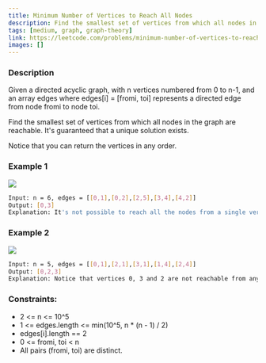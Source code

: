 ```yaml
---
title: Minimum Number of Vertices to Reach All Nodes
description: Find the smallest set of vertices from which all nodes in the graph are reachable. It's guaranteed that a unique solution exists.
tags: [medium, graph, graph-theory]
link: https://leetcode.com/problems/minimum-number-of-vertices-to-reach-all-nodes
images: []
---
```


### Description

Given a directed acyclic graph, with n vertices numbered from 0 to n-1, and an array edges where edges[i] = [fromi, toi] represents a directed edge from node fromi to node toi.

Find the smallest set of vertices from which all nodes in the graph are reachable. It's guaranteed that a unique solution exists.

Notice that you can return the vertices in any order.

### Example 1

![](https://assets.leetcode.com/uploads/2020/07/07/untitled22.png)

```bash
Input: n = 6, edges = [[0,1],[0,2],[2,5],[3,4],[4,2]]
Output: [0,3]
Explanation: It's not possible to reach all the nodes from a single vertex. From 0 we can reach [0,1,2,5]. From 3 we can reach [3,4,2,5]. So we output [0,3].
```

### Example 2

![](https://assets.leetcode.com/uploads/2020/07/07/untitled.png)

```bash
Input: n = 5, edges = [[0,1],[2,1],[3,1],[1,4],[2,4]]
Output: [0,2,3]
Explanation: Notice that vertices 0, 3 and 2 are not reachable from any other node, so we must include them. Also any of these vertices can reach nodes 1 and 4.
```

### Constraints:

- 2 <= n <= 10^5
- 1 <= edges.length <= min(10^5, n * (n - 1) / 2)
- edges[i].length == 2
- 0 <= fromi, toi < n
- All pairs (fromi, toi) are distinct.